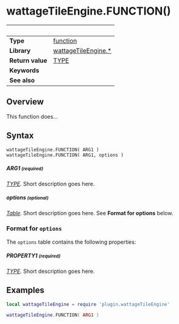 # wattageTileEngine.FUNCTION()

|                      | &nbsp; 
| -------------------- | ---------------------------------------------------------------
| __Type__             | [function](http://docs.coronalabs.com/api/type/Function.html)
| __Library__          | [wattageTileEngine.*](Readme.markdown)
| __Return value__     | [TYPE]()
| __Keywords__         | 
| __See also__         | 


## Overview

This function does...


## Syntax

	wattageTileEngine.FUNCTION( ARG1 )
	wattageTileEngine.FUNCTION( ARG1, options )

##### ARG1 <small>(required)</small>
_[TYPE]()._ Short description goes here.

##### options <small>(optional)</small>
_[Table](http://docs.coronalabs.com/api/type/Table.html)._ Short description goes here. See **Format for options** below.


### Format for `options`

The `options` table contains the following properties:

##### PROPERTY1 <small>(required)</small>
_[TYPE]()._ Short description goes here.


## Examples

``````lua
local wattageTileEngine = require 'plugin.wattageTileEngine'

wattageTileEngine.FUNCTION( ARG1 )
``````
